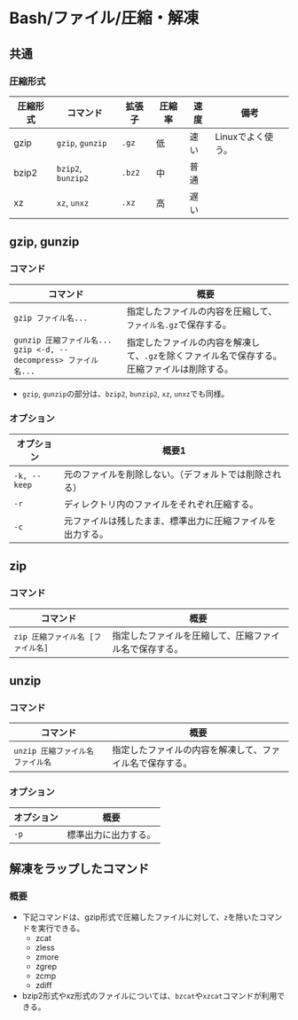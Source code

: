 # Bash/ファイル/圧縮・解凍

## 共通

### 圧縮形式

| 圧縮形式 | コマンド           | 拡張子 | 圧縮率 | 速度 | 備考              |
| -------- | ------------------ | ------ | ------ | ---- | ----------------- |
| gzip     | `gzip`, `gunzip`   | `.gz`  | 低     | 速い | Linuxでよく使う。 |
| bzip2    | `bzip2`, `bunzip2` | `.bz2` | 中     | 普通 |                   |
| xz       | `xz`, `unxz`       | `.xz`  | 高     | 遅い |                   |

## gzip, gunzip

### コマンド

| コマンド                                                     | 概要                                                         |
| ------------------------------------------------------------ | ------------------------------------------------------------ |
| `gzip ファイル名...`                                         | 指定したファイルの内容を圧縮して、`ファイル名.gz`で保存する。 |
| `gunzip 圧縮ファイル名...`<br />`gzip <-d, --decompress> ファイル名...` | 指定したファイルの内容を解凍して、`.gz`を除くファイル名で保存する。<br />圧縮ファイルは削除する。 |

- `gzip`, `gunzip`の部分は、`bzip2`, `bunzip2`, `xz`, `unxz`でも同様。

### オプション

| オプション   | 概要1                                                      |
| ------------ | ---------------------------------------------------------- |
| `-k, --keep` | 元のファイルを削除しない。（デフォルトでは削除される）     |
| `-r`         | ディレクトリ内のファイルをそれぞれ圧縮する。               |
| `-c`         | 元ファイルは残したまま、標準出力に圧縮ファイルを出力する。 |

## zip

### コマンド

| コマンド                  | 概要                          |
|-----------------------|-----------------------------|
| `zip 圧縮ファイル名 [ファイル名]` | 指定したファイルを圧縮して、圧縮ファイル名で保存する。 |

## unzip

### コマンド

| コマンド                          | 概要                                                     |
| --------------------------------- | -------------------------------------------------------- |
| `unzip 圧縮ファイル名 ファイル名` | 指定したファイルの内容を解凍して、ファイル名で保存する。 |

### オプション

| オプション | 概要                 |
| ---------- | -------------------- |
| `-p`       | 標準出力に出力する。 |

## 解凍をラップしたコマンド

### 概要

- 下記コマンドは、gzip形式で圧縮したファイルに対して、`z`を除いたコマンドを実行できる。
  - zcat
  - zless
  - zmore
  - zgrep
  - zcmp
  - zdiff
- bzip2形式やxz形式のファイルについては、`bzcat`や`xzcat`コマンドが利用できる。

